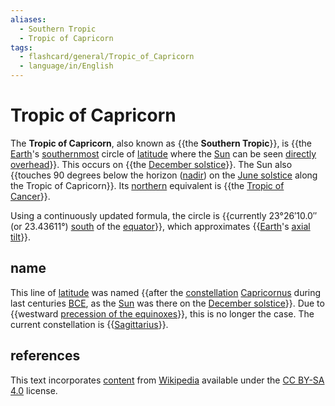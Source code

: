 ```yaml
---
aliases:
  - Southern Tropic
  - Tropic of Capricorn
tags:
  - flashcard/general/Tropic_of_Capricorn
  - language/in/English
---
```


# Tropic of Capricorn

The __Tropic of Capricorn__, also known as {{the __Southern Tropic__}}, is {{the [Earth](Earth.md)'s [southernmost](south.md) circle of [latitude](latitude.md) where the [Sun](Sun.md) can be seen [directly overhead](subsolar%20point.md)}}. This occurs on {{the [December solstice](December%20solstice.md)}}. The Sun also {{touches 90 degrees below the horizon ([nadir](nadir.md)) on the [June solstice](June%20solstice.md) along the Tropic of Capricorn}}. Its [northern](north.md) equivalent is {{the [Tropic of Cancer](Tropic%20of%20Cancer.md)}}. <!--SR:!2024-07-07,4,270!2024-07-07,4,270!2024-07-07,4,270!2024-07-07,4,270!2024-07-07,4,270-->

Using a continuously updated formula, the circle is {{currently 23°26′10.0″ (or 23.43611°) [south](south.md) of the [equator](equator.md)}}, which approximates {{[Earth](Earth.md)'s [axial tilt](axial%20tilt.md)}}. <!--SR:!2024-07-06,3,250!2024-07-07,4,270-->

## name

This line of [latitude](latitude.md) was named {{after the [constellation](constellation.md) [Capricornus](Capricornus.md) during last centuries [BCE](Common%20Era..md), as the [Sun](Sun.md) was there on the [December solstice](December%20solstice.md)}}. Due to {{westward [precession of the equinoxes](axial%20precession.md)}}, this is no longer the case. The current constellation is {{[Sagittarius](Sagittarius%20(constellation).md)}}. <!--SR:!2024-07-06,3,250!2024-07-07,4,270!2024-07-07,4,270-->

## references

This text incorporates [content](https://en.wikipedia.org/wiki/Tropic_of_Capricorn) from [Wikipedia](Wikipedia.md) available under the [CC BY-SA 4.0](https://creativecommons.org/licenses/by-sa/4.0/) license.

